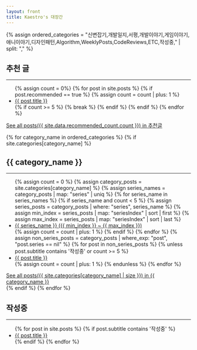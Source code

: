 ```yaml
---
layout: front
title: Kaestro's 대장간
---
```


{% assign ordered_categories = "신변잡기,개발일지,서평,개발이야기,게임이야기,애니이야기,디자인패턴,Algorithm,WeeklyPosts,CodeReviews,ETC,작성중," | split: "," %}

<div class="grid-container">
    <div class="grid-item recommended">
        <h2>추천 글</h2>
        <hr>
        <ul>
            {% assign count = 0%}
            {% for post in site.posts %}
                {% if post.recommended == true %}
                    {% assign count = count | plus: 1 %}
                    <li><a href="{{ post.url }}">{{ post.title }}</a></li>
                    {% if count >= 5 %}
                        {% break %}
                    {% endif %}
                {% endif %}
            {% endfor %}
        </ul>
        <a href="/categories/recommended">See all posts({{ site.data.recommended_count.count }}) in 추천글 </a>
    </div>

{% for category_name in ordered_categories %}
    {% if site.categories[category_name] %}
        <div class="grid-item {% if category_name == '작성중' %}in-progress{% endif %}">
            <h2>{{ category_name }}</h2>
            <hr>
            <ul>
                {% assign count = 0 %}
                {% assign category_posts = site.categories[category_name] %}
                {% assign series_names = category_posts | map: "series" | uniq %}
                {% for series_name in series_names %}
                    {% if series_name and count < 5 %}
                        {% assign series_posts = category_posts | where: "series", series_name %}
                        {% assign min_index = series_posts | map: "seriesIndex" | sort | first %}
                        {% assign max_index = series_posts | map: "seriesIndex" | sort | last %}
                        <li><a href="{{ series_posts.last.url }}">{{ series_name }} ({{ min_index }} ~ {{ max_index }})</a></li>
                        {% assign count = count | plus: 1 %}
                    {% endif %}
                {% endfor %}
                {% assign non_series_posts = category_posts | where_exp: "post", "post.series == nil" %}
                {% for post in non_series_posts %}
                    {% unless post.subtitle contains '작성중' or count >= 5 %}
                        <li><a href="{{ post.url }}">{{ post.title }}</a></li>
                        {% assign count = count | plus: 1 %}
                    {% endunless %}
                {% endfor %}
            </ul>
            <a href="/categories/{{ category_name }}">See all posts({{ site.categories[category_name] | size }}) in {{ category_name }}</a>
        </div>
    {% endif %}
{% endfor %}

<!-- '작성중'인 포스트를 모아놓는 새로운 그리드 -->
<div class="grid-item in-progress">
    <h2>작성중</h2>
    <hr>
    <ul>
        {% for post in site.posts %}
            {% if post.subtitle contains '작성중' %}
                <li><a href="{{ post.url }}">{{ post.title }}</a></li>
            {% endif %}
        {% endfor %}
    </ul>
</div>